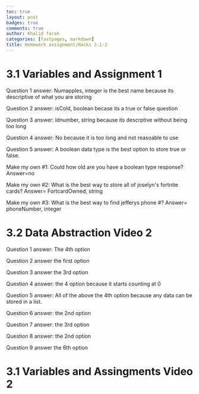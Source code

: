 ```yaml
---
toc: true
layout: post
badges: true
comments: true
author: Khalid farah
categories: [fastpages, markdown]
title: Homework assignment/Hacks 3.1-2
---
```


# 3.1 Variables and Assignment 1

Question 1 answer: Numapples, integer is the best name because its descriptive of what you are storing

Question 2 answer: isCold, boolean becase its a true or false question

Question 3 answer: Idnumber, string because its descrptive without being too long

Question 4 answer: No because it is too long and not reasoable to use

Question 5 answer: A boolean data type is the best option to store true or false.

Make my own #1: Could how old are you have a boolean type response?
Answer=no

Make my own #2: What is the best way to store all of joselyn's fortnite cards?
Answer= FortcardOwned, string

Make my own #3: What is the best way to find jefferys phone #?
Answer= phoneNumber, integer

# 3.2 Data Abstraction Video 2

Question 1 answer: The 4th option 

Question 2 answer the first option

Question 3 answer the 3rd option 

Question 4 answer: the 4 option because it starts counting at 0

Question 5 answer: All of the above the 4th option because any data can be stored in a list.

Question 6 answer: the 2nd option 

Question 7 answer: the 3rd option

Question 8 answer: the 2nd option 

Question 9 answer the 6th option 

# 3.1 Variables and Assingments Video 2

